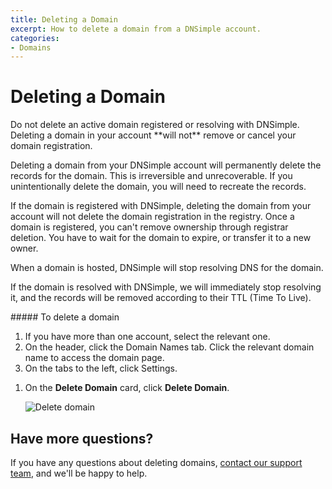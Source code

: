 ```yaml
---
title: Deleting a Domain
excerpt: How to delete a domain from a DNSimple account.
categories:
- Domains
---
```


# Deleting a Domain

<warning>
Do not delete an active domain registered or resolving with DNSimple. Deleting a domain in your account **will not** remove or cancel your domain registration.

Deleting a domain from your DNSimple account will permanently delete the records for the domain. This is irreversible and unrecoverable. If you unintentionally delete the domain, you will need to recreate the records.
</warning>

If the domain is registered with DNSimple, deleting the domain from your account will not delete the domain registration in the registry. Once a domain is registered, you can't remove ownership through registrar deletion. You have to wait for the domain to expire, or transfer it to a new owner.

When a domain is hosted, DNSimple will stop resolving DNS for the domain.

If the domain is resolved with DNSimple, we will immediately stop resolving it, and the records will be removed according to their TTL (Time To Live).


<div class="section-steps" markdown="1">
##### To delete a domain

1.  If you have more than one account, select the relevant one.
1.  On the header, click the <label>Domain Names</label> tab. Click the relevant domain name to access the domain page.
1.  On the tabs to the left, click <label>Settings</label>.

<!--- needs screenshot -->

1.  On the **Delete Domain** card, click **Delete Domain**.

    ![Delete domain](/files/delete-domain.png)

</div>

## Have more questions? 

If you have any questions about deleting domains, [contact our support team](https://dnsimple.com/feedback), and we'll be happy to help.
